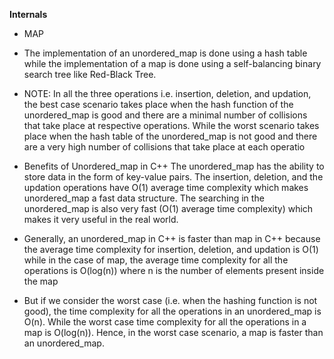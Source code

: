 __Internals__

* MAP

* The implementation of an unordered_map is done using a hash table while the implementation of a map is done using a self-balancing binary search tree like Red-Black Tree.

* NOTE: In all the three operations i.e. insertion, deletion, and updation, the best case scenario takes place when the hash function of the unordered_map is good and there are a minimal number of collisions that take place at respective operations. While the worst scenario takes place when the hash table of the unordered_map is not good and there are a very high number of collisions that take place at each operatio

* Benefits of Unordered_map in C++
The unordered_map has the ability to store data in the form of key-value pairs.
The insertion, deletion, and the updation operations have O(1) average time complexity which makes unordered_map a fast data structure.
The searching in the unordered_map is also very fast (O(1) average time complexity) which makes it very useful in the real world.

* Generally, an unordered_map in C++ is faster than map in C++ because the average time complexity for insertion, deletion, and updation is O(1) while in the case of map, the average time complexity for all the operations is O(log(n)) where n is the number of elements present inside the map

* But if we consider the worst case (i.e. when the hashing function is not good), the time complexity for all the operations in an unordered_map is O(n). While the worst case time complexity for all the operations in a map is O(log(n)). Hence, in the worst case scenario, a map is faster than an unordered_map.